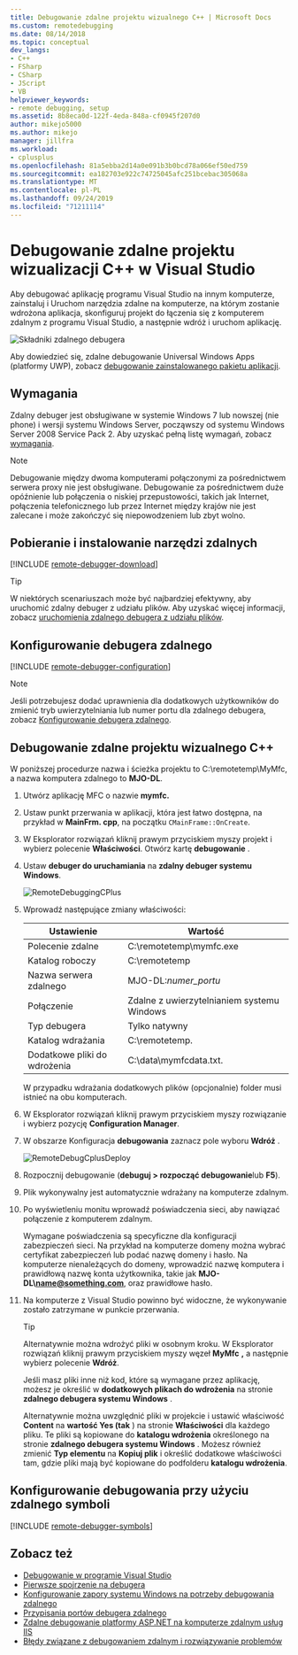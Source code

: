 ```yaml
---
title: Debugowanie zdalne projektu wizualnego C++ | Microsoft Docs
ms.custom: remotedebugging
ms.date: 08/14/2018
ms.topic: conceptual
dev_langs:
- C++
- FSharp
- CSharp
- JScript
- VB
helpviewer_keywords:
- remote debugging, setup
ms.assetid: 8b8eca0d-122f-4eda-848a-cf0945f207d0
author: mikejo5000
ms.author: mikejo
manager: jillfra
ms.workload:
- cplusplus
ms.openlocfilehash: 81a5ebba2d14a0e091b3b0bcd78a066ef50ed759
ms.sourcegitcommit: ea182703e922c74725045afc251bcebac305068a
ms.translationtype: MT
ms.contentlocale: pl-PL
ms.lasthandoff: 09/24/2019
ms.locfileid: "71211114"
---
```

# <a name="remote-debugging-a-visual-c-project-in-visual-studio"></a>Debugowanie zdalne projektu wizualizacji C++ w Visual Studio
Aby debugować aplikację programu Visual Studio na innym komputerze, zainstaluj i Uruchom narzędzia zdalne na komputerze, na którym zostanie wdrożona aplikacja, skonfiguruj projekt do łączenia się z komputerem zdalnym z programu Visual Studio, a następnie wdróż i uruchom aplikację.

![Składniki zdalnego debugera](../debugger/media/remote-debugger-client-apps.png "Remote_debugger_components")

Aby dowiedzieć się, zdalne debugowanie Universal Windows Apps (platformy UWP), zobacz [debugowanie zainstalowanego pakietu aplikacji](debug-installed-app-package.md).

## <a name="requirements"></a>Wymagania

Zdalny debuger jest obsługiwane w systemie Windows 7 lub nowszej (nie phone) i wersji systemu Windows Server, począwszy od systemu Windows Server 2008 Service Pack 2. Aby uzyskać pełną listę wymagań, zobacz [wymagania](../debugger/remote-debugging.md#requirements_msvsmon).

> [!NOTE]
> Debugowanie między dwoma komputerami połączonymi za pośrednictwem serwera proxy nie jest obsługiwane. Debugowanie za pośrednictwem duże opóźnienie lub połączenia o niskiej przepustowości, takich jak Internet, połączenia telefonicznego lub przez Internet między krajów nie jest zalecane i może zakończyć się niepowodzeniem lub zbyt wolno.

## <a name="download-and-install-the-remote-tools"></a>Pobieranie i instalowanie narzędzi zdalnych

[!INCLUDE [remote-debugger-download](../debugger/includes/remote-debugger-download.md)]

> [!TIP]
> W niektórych scenariuszach może być najbardziej efektywny, aby uruchomić zdalny debuger z udziału plików. Aby uzyskać więcej informacji, zobacz [uruchomienia zdalnego debugera z udziału plików](../debugger/remote-debugging.md#fileshare_msvsmon).

## <a name="BKMK_setup"></a> Konfigurowanie debugera zdalnego

[!INCLUDE [remote-debugger-configuration](../debugger/includes/remote-debugger-configuration.md)]

> [!NOTE]
> Jeśli potrzebujesz dodać uprawnienia dla dodatkowych użytkowników do zmienić tryb uwierzytelniania lub numer portu dla zdalnego debugera, zobacz [Konfigurowanie debugera zdalnego](../debugger/remote-debugging.md#configure_msvsmon).

## <a name="remote_cplusplus"></a>Debugowanie zdalne projektu wizualnego C++
 W poniższej procedurze nazwa i ścieżka projektu to C:\remotetemp\MyMfc, a nazwa komputera zdalnego to **MJO-DL**.

1. Utwórz aplikację MFC o nazwie **mymfc.**

2. Ustaw punkt przerwania w aplikacji, która jest łatwo dostępna, na przykład w **MainFrm. cpp**, na początku `CMainFrame::OnCreate`.

3. W Eksplorator rozwiązań kliknij prawym przyciskiem myszy projekt i wybierz polecenie **Właściwości**. Otwórz kartę **debugowanie** .

4. Ustaw **debuger do uruchamiania** na **zdalny debuger systemu Windows**.

    ![RemoteDebuggingCPlus](../debugger/media/remotedebuggingcplus.png "RemoteDebuggingCPlus")

5. Wprowadź następujące zmiany właściwości:

   |Ustawienie|Wartość|
   |-|-|
   |Polecenie zdalne|C:\remotetemp\mymfc.exe|
   |Katalog roboczy|C:\remotetemp|
   |Nazwa serwera zdalnego|MJO-DL:*numer_portu*|
   |Połączenie|Zdalne z uwierzytelnianiem systemu Windows|
   |Typ debugera|Tylko natywny|
   |Katalog wdrażania|C:\remotetemp.|
   |Dodatkowe pliki do wdrożenia|C:\data\mymfcdata.txt.|

    W przypadku wdrażania dodatkowych plików (opcjonalnie) folder musi istnieć na obu komputerach.

6. W Eksplorator rozwiązań kliknij prawym przyciskiem myszy rozwiązanie i wybierz pozycję **Configuration Manager**.

7. W obszarze Konfiguracja **debugowania** zaznacz pole wyboru **Wdróż** .

    ![RemoteDebugCplusDeploy](../debugger/media/remotedebugcplusdeploy.png "RemoteDebugCplusDeploy")

8. Rozpocznij debugowanie (**debuguj > rozpocząć debugowanie**lub **F5**).

9. Plik wykonywalny jest automatycznie wdrażany na komputerze zdalnym.

10. Po wyświetleniu monitu wprowadź poświadczenia sieci, aby nawiązać połączenie z komputerem zdalnym.

     Wymagane poświadczenia są specyficzne dla konfiguracji zabezpieczeń sieci. Na przykład na komputerze domeny można wybrać certyfikat zabezpieczeń lub podać nazwę domeny i hasło. Na komputerze nienależących do domeny, wprowadzić nazwę komputera i prawidłową nazwę konta użytkownika, takie jak <strong>MJO-DL\name@something.com</strong>, oraz prawidłowe hasło.

11. Na komputerze z Visual Studio powinno być widoczne, że wykonywanie zostało zatrzymane w punkcie przerwania.

    > [!TIP]
    > Alternatywnie można wdrożyć pliki w osobnym kroku. W Eksplorator rozwiązań kliknij prawym przyciskiem myszy węzeł **MyMfc** **,** a następnie wybierz polecenie **Wdróż**.

    Jeśli masz pliki inne niż kod, które są wymagane przez aplikację, możesz je określić w **dodatkowych plikach do wdrożenia** na stronie **zdalnego debugera systemu Windows** .

    Alternatywnie można uwzględnić pliki w projekcie i ustawić właściwość **Content** na **wartość Yes (tak** ) na stronie **Właściwości** dla każdego pliku. Te pliki są kopiowane do **katalogu wdrożenia** określonego na stronie **zdalnego debugera systemu Windows** . Możesz również zmienić **Typ elementu** na **Kopiuj plik** i określić dodatkowe właściwości tam, gdzie pliki mają być kopiowane do podfolderu **katalogu wdrożenia**.

## <a name="set-up-debugging-with-remote-symbols"></a>Konfigurowanie debugowania przy użyciu zdalnego symboli

[!INCLUDE [remote-debugger-symbols](../debugger/includes/remote-debugger-symbols.md)]

## <a name="see-also"></a>Zobacz też
- [Debugowanie w programie Visual Studio](../debugger/index.yml)
- [Pierwsze spojrzenie na debugera](../debugger/debugger-feature-tour.md)
- [Konfigurowanie zapory systemu Windows na potrzeby debugowania zdalnego](../debugger/configure-the-windows-firewall-for-remote-debugging.md)
- [Przypisania portów debugera zdalnego](../debugger/remote-debugger-port-assignments.md)
- [Zdalne debugowanie platformy ASP.NET na komputerze zdalnym usług IIS](../debugger/remote-debugging-aspnet-on-a-remote-iis-computer.md)
- [Błędy związane z debugowaniem zdalnym i rozwiązywanie problemów](../debugger/remote-debugging-errors-and-troubleshooting.md)